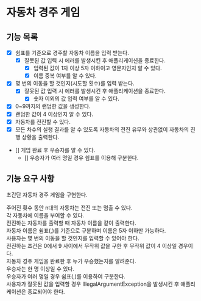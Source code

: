 # 자동차 경주 게임

## 기능 목록

- [x] 쉼표를 기준으로 경주할 자동차 이름을 입력 받는다.
    - [x] 잘못된 값 입력 시 에러를 발생시킨 후 애플리케이션을 종료한다.
        - [x] 입력된 값이 1자 이상 5자 이하이고 영문자인지 알 수 있다.
        - [x] 이름 중복 여부를 알 수 있다.
- [x] 몇 번의 이동을 할 것인지(시도할 횟수)를 입력 받는다.
    - [x] 잘못된 값 입력 시 에러를 발생시킨 후 애플리케이션을 종료한다.
        - [x] 숫자 이외의 값 입력 여부를 알 수 있다.
- [x] 0~9까지의 랜덤한 값을 생성한다.
- [x] 랜덤한 값이 4 이상인지 알 수 있다.
- [x] 자동차를 전진할 수 있다.
- [x] 모든 차수의 실행 결과를 알 수 있도록 자동차의 전진 유무와 상관없이 자동차의 진행 상황을 출력한다.
- [] 게임 완료 후 우승자를 알 수 있다.
    - [] 우승자가 여러 명일 경우 쉼표를 이용해 구분한다.

## 기능 요구 사항

초간단 자동차 경주 게임을 구현한다.

주어진 횟수 동안 n대의 자동차는 전진 또는 멈출 수 있다.  
각 자동차에 이름을 부여할 수 있다.  
전진하는 자동차를 출력할 때 자동차 이름을 같이 출력한다.  
자동차 이름은 쉼표(,)를 기준으로 구분하며 이름은 5자 이하만 가능하다.  
사용자는 몇 번의 이동을 할 것인지를 입력할 수 있어야 한다.  
전진하는 조건은 0에서 9 사이에서 무작위 값을 구한 후 무작위 값이 4 이상일 경우이다.  
자동차 경주 게임을 완료한 후 누가 우승했는지를 알려준다.  
우승자는 한 명 이상일 수 있다.  
우승자가 여러 명일 경우 쉼표(,)를 이용하여 구분한다.  
사용자가 잘못된 값을 입력할 경우 IllegalArgumentException을 발생시킨 후 애플리케이션은 종료되어야 한다.
